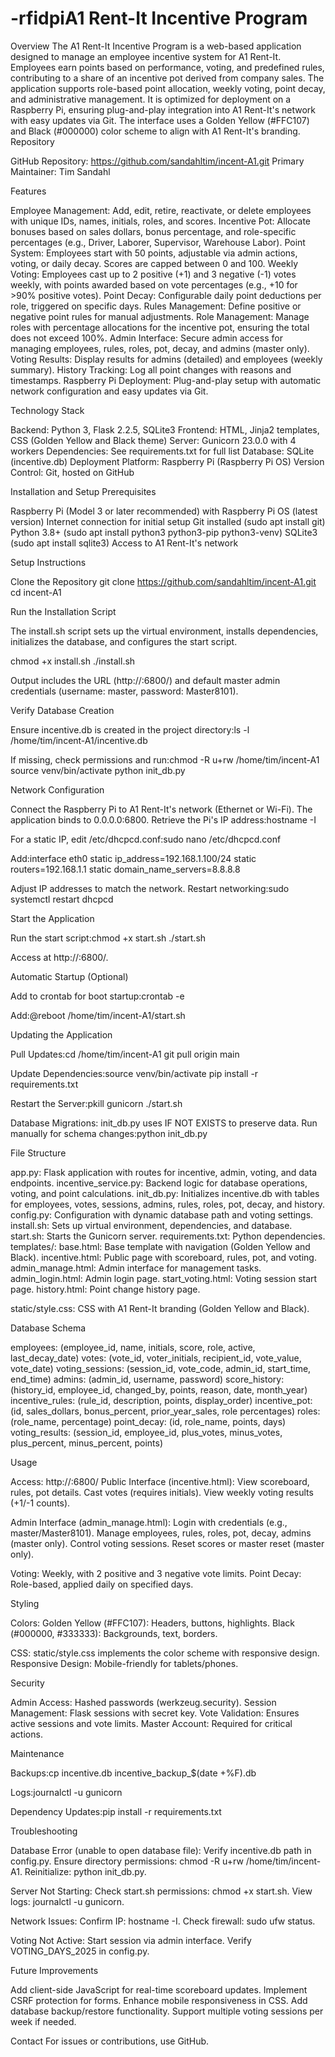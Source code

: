 # -rfidpiA1 Rent-It Incentive Program
Overview
The A1 Rent-It Incentive Program is a web-based application designed to manage an employee incentive system for A1 Rent-It. Employees earn points based on performance, voting, and predefined rules, contributing to a share of an incentive pot derived from company sales. The application supports role-based point allocation, weekly voting, point decay, and administrative management. It is optimized for deployment on a Raspberry Pi, ensuring plug-and-play integration into A1 Rent-It's network with easy updates via Git. The interface uses a Golden Yellow (#FFC107) and Black (#000000) color scheme to align with A1 Rent-It's branding.
Repository

GitHub Repository: https://github.com/sandahltim/incent-A1.git
Primary Maintainer: Tim Sandahl

Features

Employee Management: Add, edit, retire, reactivate, or delete employees with unique IDs, names, initials, roles, and scores.
Incentive Pot: Allocate bonuses based on sales dollars, bonus percentage, and role-specific percentages (e.g., Driver, Laborer, Supervisor, Warehouse Labor).
Point System: Employees start with 50 points, adjustable via admin actions, voting, or daily decay. Scores are capped between 0 and 100.
Weekly Voting: Employees cast up to 2 positive (+1) and 3 negative (-1) votes weekly, with points awarded based on vote percentages (e.g., +10 for >90% positive votes).
Point Decay: Configurable daily point deductions per role, triggered on specific days.
Rules Management: Define positive or negative point rules for manual adjustments.
Role Management: Manage roles with percentage allocations for the incentive pot, ensuring the total does not exceed 100%.
Admin Interface: Secure admin access for managing employees, rules, roles, pot, decay, and admins (master only).
Voting Results: Display results for admins (detailed) and employees (weekly summary).
History Tracking: Log all point changes with reasons and timestamps.
Raspberry Pi Deployment: Plug-and-play setup with automatic network configuration and easy updates via Git.

Technology Stack

Backend: Python 3, Flask 2.2.5, SQLite3
Frontend: HTML, Jinja2 templates, CSS (Golden Yellow and Black theme)
Server: Gunicorn 23.0.0 with 4 workers
Dependencies: See requirements.txt for full list
Database: SQLite (incentive.db)
Deployment Platform: Raspberry Pi (Raspberry Pi OS)
Version Control: Git, hosted on GitHub

Installation and Setup
Prerequisites

Raspberry Pi (Model 3 or later recommended) with Raspberry Pi OS (latest version)
Internet connection for initial setup
Git installed (sudo apt install git)
Python 3.8+ (sudo apt install python3 python3-pip python3-venv)
SQLite3 (sudo apt install sqlite3)
Access to A1 Rent-It's network

Setup Instructions

Clone the Repository
git clone https://github.com/sandahltim/incent-A1.git
cd incent-A1


Run the Installation Script

The install.sh script sets up the virtual environment, installs dependencies, initializes the database, and configures the start script.

chmod +x install.sh
./install.sh


Output includes the URL (http://<pi-ip>:6800/) and default master admin credentials (username: master, password: Master8101).


Verify Database Creation

Ensure incentive.db is created in the project directory:ls -l /home/tim/incent-A1/incentive.db


If missing, check permissions and run:chmod -R u+rw /home/tim/incent-A1
source venv/bin/activate
python init_db.py




Network Configuration

Connect the Raspberry Pi to A1 Rent-It's network (Ethernet or Wi-Fi).
The application binds to 0.0.0.0:6800. Retrieve the Pi's IP address:hostname -I


For a static IP, edit /etc/dhcpcd.conf:sudo nano /etc/dhcpcd.conf

Add:interface eth0
static ip_address=192.168.1.100/24
static routers=192.168.1.1
static domain_name_servers=8.8.8.8

Adjust IP addresses to match the network. Restart networking:sudo systemctl restart dhcpcd




Start the Application

Run the start script:chmod +x start.sh
./start.sh


Access at http://<pi-ip>:6800/.


Automatic Startup (Optional)

Add to crontab for boot startup:crontab -e

Add:@reboot /home/tim/incent-A1/start.sh





Updating the Application

Pull Updates:cd /home/tim/incent-A1
git pull origin main


Update Dependencies:source venv/bin/activate
pip install -r requirements.txt


Restart the Server:pkill gunicorn
./start.sh


Database Migrations:
init_db.py uses IF NOT EXISTS to preserve data. Run manually for schema changes:python init_db.py





File Structure

app.py: Flask application with routes for incentive, admin, voting, and data endpoints.
incentive_service.py: Backend logic for database operations, voting, and point calculations.
init_db.py: Initializes incentive.db with tables for employees, votes, sessions, admins, rules, roles, pot, decay, and history.
config.py: Configuration with dynamic database path and voting settings.
install.sh: Sets up virtual environment, dependencies, and database.
start.sh: Starts the Gunicorn server.
requirements.txt: Python dependencies.
templates/:
base.html: Base template with navigation (Golden Yellow and Black).
incentive.html: Public page with scoreboard, rules, pot, and voting.
admin_manage.html: Admin interface for management tasks.
admin_login.html: Admin login page.
start_voting.html: Voting session start page.
history.html: Point change history page.


static/style.css: CSS with A1 Rent-It branding (Golden Yellow and Black).

Database Schema

employees: (employee_id, name, initials, score, role, active, last_decay_date)
votes: (vote_id, voter_initials, recipient_id, vote_value, vote_date)
voting_sessions: (session_id, vote_code, admin_id, start_time, end_time)
admins: (admin_id, username, password)
score_history: (history_id, employee_id, changed_by, points, reason, date, month_year)
incentive_rules: (rule_id, description, points, display_order)
incentive_pot: (id, sales_dollars, bonus_percent, prior_year_sales, role percentages)
roles: (role_name, percentage)
point_decay: (id, role_name, points, days)
voting_results: (session_id, employee_id, plus_votes, minus_votes, plus_percent, minus_percent, points)

Usage

Access: http://<pi-ip>:6800/
Public Interface (incentive.html):
View scoreboard, rules, pot details.
Cast votes (requires initials).
View weekly voting results (+1/-1 counts).


Admin Interface (admin_manage.html):
Login with credentials (e.g., master/Master8101).
Manage employees, rules, roles, pot, decay, admins (master only).
Control voting sessions.
Reset scores or master reset (master only).


Voting: Weekly, with 2 positive and 3 negative vote limits.
Point Decay: Role-based, applied daily on specified days.

Styling

Colors:
Golden Yellow (#FFC107): Headers, buttons, highlights.
Black (#000000, #333333): Backgrounds, text, borders.


CSS: static/style.css implements the color scheme with responsive design.
Responsive Design: Mobile-friendly for tablets/phones.

Security

Admin Access: Hashed passwords (werkzeug.security).
Session Management: Flask sessions with secret key.
Vote Validation: Ensures active sessions and vote limits.
Master Account: Required for critical actions.

Maintenance

Backups:cp incentive.db incentive_backup_$(date +%F).db


Logs:journalctl -u gunicorn


Dependency Updates:pip install -r requirements.txt



Troubleshooting

Database Error (unable to open database file):
Verify incentive.db path in config.py.
Ensure directory permissions: chmod -R u+rw /home/tim/incent-A1.
Reinitialize: python init_db.py.


Server Not Starting:
Check start.sh permissions: chmod +x start.sh.
View logs: journalctl -u gunicorn.


Network Issues:
Confirm IP: hostname -I.
Check firewall: sudo ufw status.


Voting Not Active:
Start session via admin interface.
Verify VOTING_DAYS_2025 in config.py.



Future Improvements

Add client-side JavaScript for real-time scoreboard updates.
Implement CSRF protection for forms.
Enhance mobile responsiveness in CSS.
Add database backup/restore functionality.
Support multiple voting sessions per week if needed.

Contact
For issues or contributions, use GitHub.